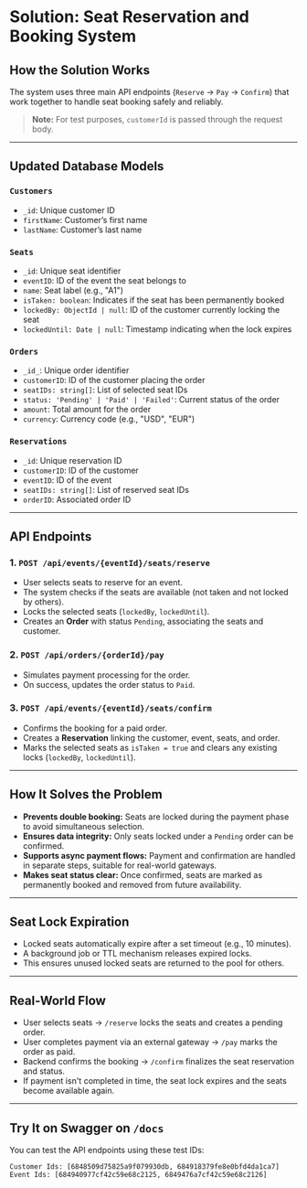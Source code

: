 # Solution: Seat Reservation and Booking System

## How the Solution Works

The system uses three main API endpoints (`Reserve` → `Pay` → `Confirm`) that work together to handle seat booking safely and reliably.

> **Note:** For test purposes, `customerId` is passed through the request body.

---

## Updated Database Models

### `Customers`
- `_id`: Unique customer ID 
- `firstName`: Customer’s first name
- `lastName`: Customer’s last name

### `Seats`
- `_id`: Unique seat identifier
- `eventID`: ID of the event the seat belongs to
- `name`: Seat label (e.g., "A1")
- `isTaken: boolean`: Indicates if the seat has been permanently booked
- `lockedBy: ObjectId | null`: ID of the customer currently locking the seat
- `lockedUntil: Date | null`: Timestamp indicating when the lock expires

### `Orders`
- `_id_`: Unique order identifier
- `customerID`: ID of the customer placing the order
- `seatIDs: string[]`: List of selected seat IDs
- `status: 'Pending' | 'Paid' | 'Failed'`: Current status of the order
- `amount`: Total amount for the order
- `currency`: Currency code (e.g., "USD", "EUR")

### `Reservations`
- `_id`: Unique reservation ID
- `customerID`: ID of the customer
- `eventID`: ID of the event
- `seatIDs: string[]`: List of reserved seat IDs
- `orderID`: Associated order ID

---

## API Endpoints

### 1. `POST /api/events/{eventId}/seats/reserve`
- User selects seats to reserve for an event.
- The system checks if the seats are available (not taken and not locked by others).
- Locks the selected seats (`lockedBy`, `lockedUntil`).
- Creates an **Order** with status `Pending`, associating the seats and customer.

### 2. `POST /api/orders/{orderId}/pay`
- Simulates payment processing for the order.
- On success, updates the order status to `Paid`.

### 3. `POST /api/events/{eventId}/seats/confirm`
- Confirms the booking for a paid order.
- Creates a **Reservation** linking the customer, event, seats, and order.
- Marks the selected seats as `isTaken = true` and clears any existing locks (`lockedBy`, `lockedUntil`).

---

## How It Solves the Problem

- **Prevents double booking:** Seats are locked during the payment phase to avoid simultaneous selection.
- **Ensures data integrity:** Only seats locked under a `Pending` order can be confirmed.
- **Supports async payment flows:** Payment and confirmation are handled in separate steps, suitable for real-world gateways.
- **Makes seat status clear:** Once confirmed, seats are marked as permanently booked and removed from future availability.

---

## Seat Lock Expiration

- Locked seats automatically expire after a set timeout (e.g., 10 minutes).
- A background job or TTL mechanism releases expired locks.
- This ensures unused locked seats are returned to the pool for others.

---

## Real-World Flow

- User selects seats → `/reserve` locks the seats and creates a pending order.
- User completes payment via an external gateway → `/pay` marks the order as paid.
- Backend confirms the booking → `/confirm` finalizes the seat reservation and status.
- If payment isn't completed in time, the seat lock expires and the seats become available again.

---

## Try It on Swagger on `/docs`

You can test the API endpoints using these test IDs:

```
Customer Ids: [6848509d75825a9f079930db, 684918379fe8e0bfd4da1ca7]
Event Ids: [684940977cf42c59e68c2125, 6849476a7cf42c59e68c2126]
```